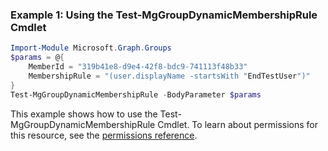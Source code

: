 ### Example 1: Using the Test-MgGroupDynamicMembershipRule Cmdlet
```powershell
Import-Module Microsoft.Graph.Groups
$params = @{
	MemberId = "319b41e8-d9e4-42f8-bdc9-741113f48b33"
	MembershipRule = "(user.displayName -startsWith "EndTestUser")"
}
Test-MgGroupDynamicMembershipRule -BodyParameter $params
```
This example shows how to use the Test-MgGroupDynamicMembershipRule Cmdlet.
To learn about permissions for this resource, see the [permissions reference](/graph/permissions-reference).
